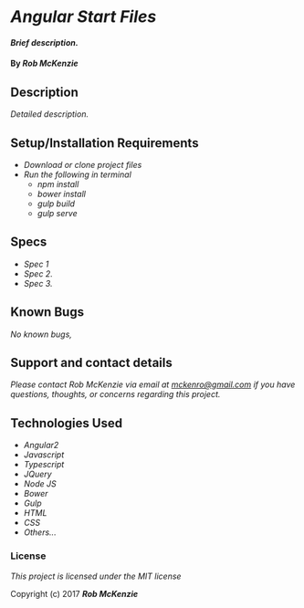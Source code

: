 # _Angular Start Files_

#### _Brief description._

#### By _**Rob McKenzie**_

## Description

_Detailed description._

## Setup/Installation Requirements
* _Download or clone project files_
* _Run the following in terminal_
    * _npm install_
    * _bower install_
    * _gulp build_
    * _gulp serve_

## Specs
* _Spec 1_
* _Spec 2._
* _Spec 3._

## Known Bugs
_No known bugs,_

## Support and contact details

_Please contact Rob McKenzie via email at mckenro@gmail.com if you have questions, thoughts, or concerns regarding this project._

## Technologies Used
* _Angular2_
* _Javascript_
* _Typescript_
* _JQuery_
* _Node JS_
* _Bower_
* _Gulp_
* _HTML_
* _CSS_
* _Others..._

### License

*This project is licensed under the MIT license*

Copyright (c) 2017 **_Rob McKenzie_**
